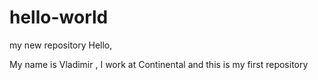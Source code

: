 # hello-world
my new repository
Hello,

My name is Vladimir , I work at Continental and this is my first repository
